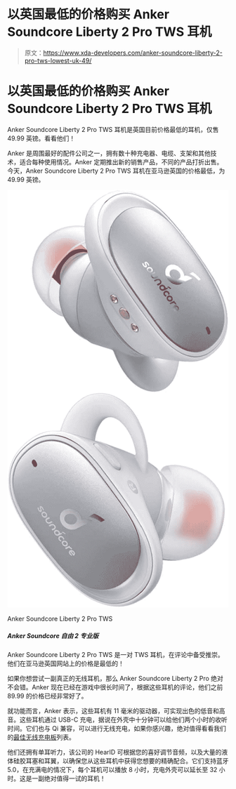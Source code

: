 # 以英国最低的价格购买 Anker Soundcore Liberty 2 Pro TWS 耳机

> 原文：<https://www.xda-developers.com/anker-soundcore-liberty-2-pro-tws-lowest-uk-49/>

# 以英国最低的价格购买 Anker Soundcore Liberty 2 Pro TWS 耳机

Anker Soundcore Liberty 2 Pro TWS 耳机是英国目前价格最低的耳机，仅售 49.99 英镑。看看他们！

Anker 是周围最好的配件公司之一，拥有数十种充电器、电缆、支架和其他技术，适合每种使用情况。Anker 定期推出新的销售产品，不同的产品打折出售。今天，Anker Soundcore Liberty 2 Pro TWS 耳机在亚马逊英国的价格最低，为 49.99 英镑。

 <picture>![The Anker Soundcore Liberty 2 Pro TWS are a pair of TWS earphones that are highly revered in reviews. They're at their lowest price on Amazon U.K. yet!](img/97a8204ba2e3c8ddd0dbe14387916699.png)</picture> 

Anker Soundcore Liberty 2 Pro TWS

##### Anker Soundcore 自由 2 专业版

Anker Soundcore Liberty 2 Pro TWS 是一对 TWS 耳机，在评论中备受推崇。他们在亚马逊英国网站上的价格是最低的！

如果你想尝试一副真正的无线耳机，那么 Anker Soundcore Liberty 2 Pro 绝对不会错。Anker 现在已经在游戏中很长时间了，根据这些耳机的评论，他们之前 89.99 的价格已经非常好了。

就功能而言，Anker 表示，这些耳机有 11 毫米的驱动器，可实现出色的低音和高音。这些耳机通过 USB-C 充电，据说在外壳中十分钟可以给他们两个小时的收听时间。它们也与 Qi 兼容，可以进行无线充电，如果你感兴趣，绝对值得看看我们的[最佳无线充电板](https://www.xda-developers.com/best-qi-wireless-charger/)列表。

他们还拥有单耳听力，该公司的 HearID 可根据您的喜好调节音频，以及大量的液体硅胶耳塞和耳翼，以确保您从这些耳机中获得您想要的精确配合。它们支持蓝牙 5.0，在充满电的情况下，每个耳机可以播放 8 小时，充电外壳可以延长至 32 小时。这是一副绝对值得一试的耳机！